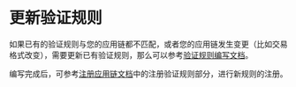 # 更新验证规则

如果已有的验证规则与您的应用链都不匹配，或者您的应用链发生变更（比如交易格式改变），需要更新已有验证规则，那么可以参考[验证规则编写文档](../../../dev/rule)。

编写完成后，可参考[注册应用链文档](../../../quick_start/build_cross_network/single_bitxhub/register_appchain/#_2)中的注册验证规则部分，进行新规则的注册。
